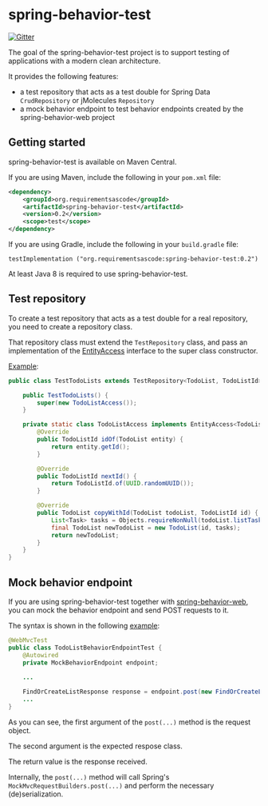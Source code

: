 # spring-behavior-test
[![Gitter](https://badges.gitter.im/requirementsascode/community.svg)](https://gitter.im/requirementsascode/community?utm_source=badge&utm_medium=badge&utm_campaign=pr-badge)

The goal of the spring-behavior-test project is to support testing of applications with a modern clean architecture.

It provides the following features:
* a test repository that acts as a test double for Spring Data `CrudRepository` or jMolecules `Repository`
* a mock behavior endpoint to test behavior endpoints created by the spring-behavior-web project

## Getting started
spring-behavior-test is available on Maven Central.

If you are using Maven, include the following in your `pom.xml` file:

``` xml
<dependency>
	<groupId>org.requirementsascode</groupId>
	<artifactId>spring-behavior-test</artifactId>
	<version>0.2</version>
	<scope>test</scope>
</dependency>
```

If you are using Gradle, include the following in your `build.gradle` file:

```
testImplementation ("org.requirementsascode:spring-behavior-test:0.2")
```

At least Java 8 is required to use spring-behavior-test.

## Test repository
To create a test repository that acts as a test double for a real repository, you need to create a repository class.

That repository class must extend the `TestRepository` class, and pass an implementation of the [EntityAccess](https://github.com/bertilmuth/modern-clean-architecture/blob/main/spring-behavior-test/src/main/java/org/requirementsascode/spring/behavior/test/EntityAccess.java) interface to the super class constructor.

[Example](https://github.com/bertilmuth/modern-clean-architecture/blob/main/samples/todolist/src/test/java/com/example/todolist/domain/TestTodoLists.java):

``` java
public class TestTodoLists extends TestRepository<TodoList, TodoListId> implements TodoLists {

	public TestTodoLists() {
		super(new TodoListAccess());
	}

	private static class TodoListAccess implements EntityAccess<TodoList, TodoListId> {
		@Override
		public TodoListId idOf(TodoList entity) {
			return entity.getId();
		}

		@Override
		public TodoListId nextId() {
			return TodoListId.of(UUID.randomUUID());
		}

		@Override
		public TodoList copyWithId(TodoList todoList, TodoListId id) {
			List<Task> tasks = Objects.requireNonNull(todoList.listTasks(), "tasks must not be null!");
			final TodoList newTodoList = new TodoList(id, tasks);
			return newTodoList;
		}
	}
}
```

## Mock behavior endpoint
If you are using spring-behavior-test together with [spring-behavior-web](https://github.com/bertilmuth/modern-clean-architecture/tree/main/spring-behavior-web), you can mock the behavior endpoint and send POST requests to it.

The syntax is shown in the following [example](https://github.com/bertilmuth/modern-clean-architecture/blob/main/samples/todolist/src/test/java/com/example/todolist/web/TodoListBehaviorEndpointTest.java):

``` java 
@WebMvcTest
public class TodoListBehaviorEndpointTest {
	@Autowired
	private MockBehaviorEndpoint endpoint;
	
	...

	FindOrCreateListResponse response = endpoint.post(new FindOrCreateListRequest(), FindOrCreateListResponse.class);
	...
}
```

As you can see, the first argument of the `post(...)` method is the request object.

The second argument is the expected respose class.

The return value is the response received.

Internally, the `post(...)` method will call Spring's `MockMvcRequestBuilders.post(...)` and perform the necessary (de)serialization.

